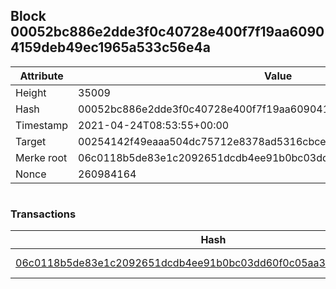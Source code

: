 ## Block 00052bc886e2dde3f0c40728e400f7f19aa60904159deb49ec1965a533c56e4a

Attribute | Value
--- | ---
Height | 35009
Hash | 00052bc886e2dde3f0c40728e400f7f19aa60904159deb49ec1965a533c56e4a
Timestamp | 2021-04-24T08:53:55+00:00
Target | 00254142f49eaaa504dc75712e8378ad5316cbcead634704b3734b6271167cc4
Merke root | 06c0118b5de83e1c2092651dcdb4ee91b0bc03dd60f0c05aa336a56f4e9a3955
Nonce | 260984164

```

```

### Transactions

Hash | Amount
--- | ---
[06c0118b5de83e1c2092651dcdb4ee91b0bc03dd60f0c05aa336a56f4e9a3955](06c0118b5de83e1c2092651dcdb4ee91b0bc03dd60f0c05aa336a56f4e9a3955.md) | 10.00000000 SKEPTI 

